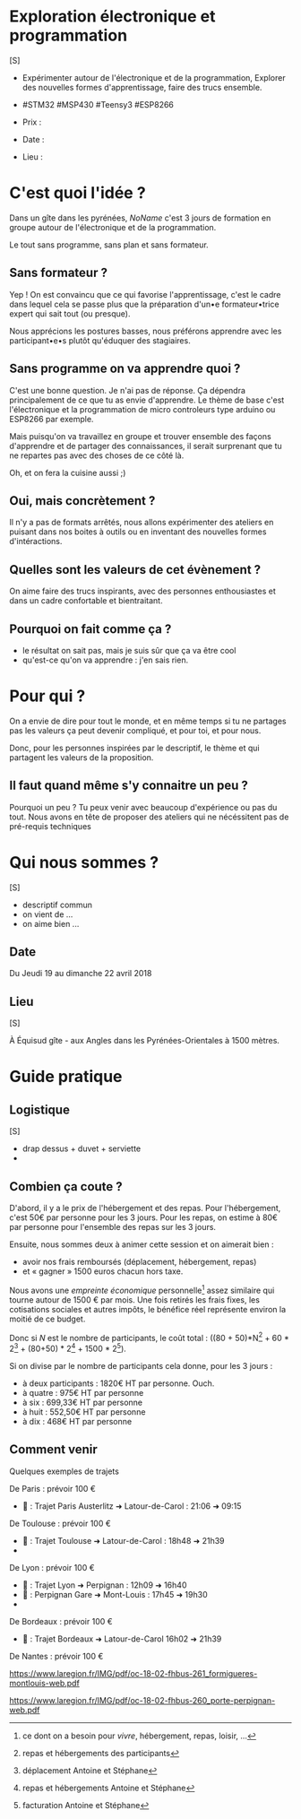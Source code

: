 # Exploration électronique et programmation

[S]

- Expérimenter autour de l'électronique et de la programmation, Explorer des nouvelles formes d'apprentissage, faire des trucs ensemble.

- #STM32 #MSP430 #Teensy3 #ESP8266
- Prix :
- Date :
- Lieu :


# C'est quoi l'idée ?

Dans un gîte dans les pyrénées, *NoName* c'est 3 jours de formation en groupe autour de l'électronique et de la programmation.

Le tout sans programme, sans plan et sans formateur.

## Sans formateur ?

Yep ! On est convaincu que ce qui favorise l'apprentissage, c'est le cadre dans lequel cela se passe plus que la préparation d'un•e formateur•trice expert qui sait tout (ou presque).

Nous apprécions les postures basses, nous préférons apprendre avec les participant•e•s plutôt qu'éduquer des stagiaires.

## Sans programme on va apprendre quoi ?

C'est une bonne question. Je n'ai pas de réponse. Ça dépendra principalement de ce que tu as envie d'apprendre. 
Le thème de base c'est l'électronique et la programmation de micro controleurs type arduino ou ESP8266 par exemple. 

Mais puisqu'on va travaillez en groupe et trouver ensemble des façons d'apprendre et de partager des connaissances, il serait surprenant que tu ne repartes pas avec des choses de ce côté là.

Oh, et on fera la cuisine aussi ;)

## Oui, mais concrètement ?

Il n'y a pas de formats arrêtés, nous allons expérimenter des ateliers en puisant dans nos boites à outils ou en inventant des nouvelles formes d'intéractions.

## Quelles sont les valeurs de cet évènement ?

On aime faire des trucs inspirants, avec des personnes enthousiastes et dans un cadre confortable et bientraitant.

## Pourquoi on fait comme ça ?
- le résultat on sait pas, mais je suis sûr que ça va être cool
- qu'est-ce qu'on va apprendre : j'en sais rien.

# Pour qui ?

On a envie de dire pour tout le monde, et en même temps si tu ne partages pas les valeurs ça peut devenir compliqué, et pour toi, et pour nous.

Donc, pour les personnes inspirées par le descriptif, le thème et qui partagent les valeurs de la proposition.

## Il faut quand même s'y connaitre un peu ?

Pourquoi un peu ? Tu peux venir avec beaucoup d'expérience ou pas du tout. Nous avons en tête de proposer des ateliers qui ne nécéssitent pas de pré-requis techniques

# Qui nous sommes ?

[S]

- descriptif commun
- on vient de ...
- on aime bien ...

## Date
Du Jeudi 19 au dimanche 22 avril 2018

## Lieu

[S]

À Équisud gîte - aux Angles dans les Pyrénées-Orientales à 1500 mètres.

# Guide pratique

## Logistique

[S]

- drap dessus + duvet + serviette
- 

## Combien ça coute ?

D'abord, il y a le prix de l'hébergement et des repas. Pour l'hébergement, c'est 50€ par personne pour les 3 jours.
Pour les repas, on estime à 80€ par personne pour l'ensemble des repas sur les 3 jours.

Ensuite, nous sommes deux à animer cette session et on aimerait bien :

- avoir nos frais remboursés (déplacement, hébergement, repas)
- et « gagner » 1500 euros chacun hors taxe.

Nous avons une *empreinte économique* personnelle[^2] assez similaire qui tourne autour de 1500 € par mois.
Une fois retirés les frais fixes, les cotisations sociales et autres impôts, le bénéfice réel représente environ la moitié de ce budget.

Donc si *N* est le nombre de participants, le coût total : ((80 + 50)*N[^3] + 60 * 2[^4] + (80+50) * 2[^5] + 1500 * 2[^6]).

Si on divise par le nombre de participants cela donne, pour les 3 jours :

- à deux participants : 1820€ HT par personne. Ouch.
- à quatre : 975€ HT par personne
- à six : 699,33€ HT par personne
- à huit : 552,50€ HT par personne
- à dix : 468€ HT par personne

## Comment venir

Quelques exemples de trajets

De Paris : prévoir 100 €
- 🚂 : Trajet Paris Austerlitz ➜ Latour-de-Carol : 21:06 ➜ 09:15

De Toulouse : prévoir 100 €
- 🚂 : Trajet Toulouse ➜ Latour-de-Carol : 18h48 ➜ 21h39
- 
De Lyon : prévoir 100 €
- 🚂 : Trajet Lyon ➜ Perpignan : 12h09 ➜ 16h40
- 🚌 : Perpignan Gare ➜ Mont-Louis : 17h45 ➜ 19h30
- 
De Bordeaux : prévoir 100 €
- 🚂 : Trajet Bordeaux ➜ Latour-de-Carol 16h02 ➜ 21h39

De Nantes : prévoir 100 €

https://www.laregion.fr/IMG/pdf/oc-18-02-fhbus-261_formigueres-montlouis-web.pdf

https://www.laregion.fr/IMG/pdf/oc-18-02-fhbus-260_porte-perpignan-web.pdf


[^1]: bénéfices avant taxe
[^2]: ce dont on a besoin pour *vivre*, hébergement, repas, loisir, ...
[^3]: repas et hébergements des participants
[^4]: déplacement Antoine et Stéphane
[^5]: repas et hébergements Antoine et Stéphane
[^6]: facturation Antoine et Stéphane
